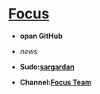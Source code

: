 # [Focus](https://telegram.me/Focus_robot)       
   
* **opan GitHub**

* *news*

* **Sudo:[sargardan](https://telegram.me/Xxx_sargardan_xxX)**   

* **Channel:[Focus Team](https://telegram.me/Team_Focus)**
